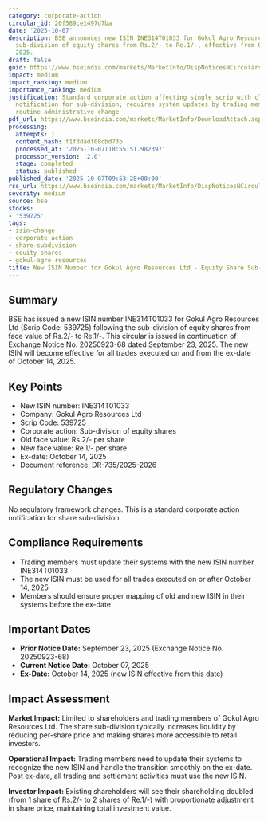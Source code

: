 ```yaml
---
category: corporate-action
circular_id: 20f589ce1497d7ba
date: '2025-10-07'
description: BSE announces new ISIN INE314T01033 for Gokul Agro Resources Ltd following
  sub-division of equity shares from Rs.2/- to Re.1/-, effective from October 14,
  2025.
draft: false
guid: https://www.bseindia.com/markets/MarketInfo/DispNoticesNCirculars.aspx?Noticeid={E7658B54-347C-43B7-B6C5-F677663266C0}&noticeno=20251007-11&dt=10/07/2025&icount=11&totcount=79&flag=0
impact: medium
impact_ranking: medium
importance_ranking: medium
justification: Standard corporate action affecting single scrip with clear ex-date
  notification for sub-division; requires system updates by trading members but is
  routine administrative change
pdf_url: https://www.bseindia.com/markets/MarketInfo/DownloadAttach.aspx?id=20251007-11&attachedId=
processing:
  attempts: 1
  content_hash: f1f3dadf08cbd73b
  processed_at: '2025-10-07T18:55:51.982397'
  processor_version: '2.0'
  stage: completed
  status: published
published_date: '2025-10-07T09:53:28+00:00'
rss_url: https://www.bseindia.com/markets/MarketInfo/DispNoticesNCirculars.aspx?Noticeid={E7658B54-347C-43B7-B6C5-F677663266C0}&noticeno=20251007-11&dt=10/07/2025&icount=11&totcount=79&flag=0
severity: medium
source: bse
stocks:
- '539725'
tags:
- isin-change
- corporate-action
- share-subdivision
- equity-shares
- gokul-agro-resources
title: New ISIN Number for Gokul Agro Resources Ltd - Equity Share Sub-Division
---
```


## Summary

BSE has issued a new ISIN number INE314T01033 for Gokul Agro Resources Ltd (Scrip Code: 539725) following the sub-division of equity shares from face value of Rs.2/- to Re.1/-. This circular is issued in continuation of Exchange Notice No. 20250923-68 dated September 23, 2025. The new ISIN will become effective for all trades executed on and from the ex-date of October 14, 2025.

## Key Points

- New ISIN number: INE314T01033
- Company: Gokul Agro Resources Ltd
- Scrip Code: 539725
- Corporate action: Sub-division of equity shares
- Old face value: Rs.2/- per share
- New face value: Re.1/- per share
- Ex-date: October 14, 2025
- Document reference: DR-735/2025-2026

## Regulatory Changes

No regulatory framework changes. This is a standard corporate action notification for share sub-division.

## Compliance Requirements

- Trading members must update their systems with the new ISIN number INE314T01033
- The new ISIN must be used for all trades executed on or after October 14, 2025
- Members should ensure proper mapping of old and new ISIN in their systems before the ex-date

## Important Dates

- **Prior Notice Date:** September 23, 2025 (Exchange Notice No. 20250923-68)
- **Current Notice Date:** October 07, 2025
- **Ex-Date:** October 14, 2025 (new ISIN effective from this date)

## Impact Assessment

**Market Impact:** Limited to shareholders and trading members of Gokul Agro Resources Ltd. The share sub-division typically increases liquidity by reducing per-share price and making shares more accessible to retail investors.

**Operational Impact:** Trading members need to update their systems to recognize the new ISIN and handle the transition smoothly on the ex-date. Post ex-date, all trading and settlement activities must use the new ISIN.

**Investor Impact:** Existing shareholders will see their shareholding doubled (from 1 share of Rs.2/- to 2 shares of Re.1/-) with proportionate adjustment in share price, maintaining total investment value.